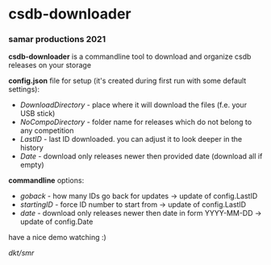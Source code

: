 # csdb-downloader
### samar productions 2021

**csdb-downloader** is a commandline tool to download and organize csdb releases on your storage

**config.json** file for setup (it's created during first run with some default settings):
- *DownloadDirectory* - place where it will download the files (f.e. your USB stick)
- *NoCompoDirectory* - folder name for releases which do not belong to any competition
- *LastID* - last ID downloaded. you can adjust it to look deeper in the history
- *Date* - download only releases newer then provided date (download all if empty)

**commandline** options:
- *goback* - how many IDs go back for updates -> update of config.LastID
- *startingID* - force ID number to start from -> update of config.LastID
- *date* - download only releases newer then date in form YYYY-MM-DD -> update of config.Date

have a nice demo watching :)

*dkt/smr*